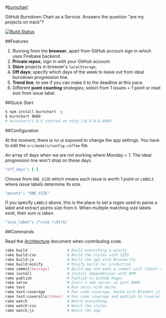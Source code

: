 #[burnchart](http://radekstepan.com/burnchart)

GitHub Burndown Chart as a Service. Answers the question "are my projects on track"?

[![Build Status](https://travis-ci.org/unfoldingWord-dev/burnchart.svg)](https://travis-ci.org/unfoldingWord-dev/burnchart)

##Features

1. Running from the **browser**, apart from GitHub account sign in which uses Firebase backend.
1. **Private repos**; sign in with your GitHub account.
1. **Store** projects in browser's `localStorage`.
1. **Off days**; specify which days of the week to leave out from ideal burndown progression line.
1. **Trend line**; to see if you can make it to the deadline at this pace.
1. Different **point counting** strategies; select from 1 issues = 1 point or read size from issue label.

##Quick Start

```bash
$ npm install burnchart -g
$ burnchart 8080
# burnchart/2.0.8 started on http://0.0.0.0:8080
```

##Configuration

At the moment, there is no ui exposed to change the app settings. You have to edit the `src/models/config.coffee` file.

An array of days when we are not working where Monday = 1. The ideal progression line won't *drop* on these days.

```coffeescript
"off_days": [ ]
```

Choose from `ONE_SIZE` which means each issue is worth 1 point or `LABELS` where issue labels determine its size.

```coffeescript
"points": "ONE_SIZE"
```

If you specify `LABELS` above, this is the place to set a regex used to parse a label and extract points size from it. When multiple matching size labels exist, their sum is taken.

```coffeescript
"size_label": /^size (\d+)$/
```

##Commands

Read the [Architecture](docs/ARCHITECTURE.md) document when contributing code.

```bash
rake build                  # Build everything & minify
rake build:css              # Build the styles with LESS
rake build:js               # Build the app with Browserify
rake build:minify           # Minify build for production
rake commit[message]        # Build app and make a commit with latest changes
rake install                # Install dependencies with NPM
rake publish                # Publish to GitHub Pages
rake serve                  # Start a web server on port 8080
rake test                   # Run tests with mocha
rake test:coverage          # Run code coverage, mocha with Blanket.js
rake test:coveralls[token]  # Run code coverage and publish to Coveralls
rake watch                  # Watch everything
rake watch:css              # Watch the styles
rake watch:js               # Watch the app
```
